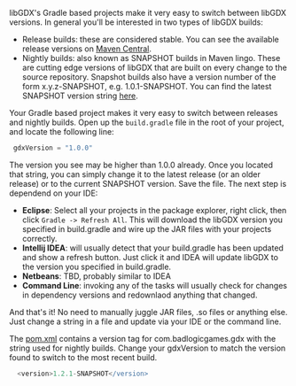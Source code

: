 libGDX's Gradle based projects make it very easy to switch between libGDX versions. In general you'll be interested in two types of libGDX builds:

* Release builds: these are considered stable. You can see the available release versions on [Maven Central](http://search.maven.org/#search%7Cgav%7C1%7Cg%3A%22com.badlogicgames.gdx%22%20AND%20a%3A%22gdx%22).
* Nightly builds: also known as SNAPSHOT builds in Maven lingo. These are cutting edge versions of libGDX that are built on every change to the source repository. Snapshot builds also have a version number of the form x.y.z-SNAPSHOT, e.g. 1.0.1-SNAPSHOT. You can find the latest SNAPSHOT version string [here](https://github.com/libgdx/libgdx/blob/master/pom.xml#L13).

Your Gradle based project makes it very easy to switch between releases and nightly builds. Open up the `build.gradle` file in the root of your project, and locate the following line:

```Groovy
 gdxVersion = "1.0.0"
```

The version you see may be higher than 1.0.0 already. Once you located that string, you can simply change it to the latest release (or an older release) or to the current SNAPSHOT version. Save the file. The next step is dependend on your IDE:

* **Eclipse**: Select all your projects in the package explorer, right click, then click `Gradle -> Refresh All`. This will download the libGDX version you specified in build.gradle and wire up the JAR files with your projects correctly.
* **Intellij IDEA**: will usually detect that your build.gradle has been updated and show a refresh button. Just click it and IDEA will update libGDX to the version you specified in build.gradle.
* **Netbeans**: TBD, probably similar to IDEA
* **Command Line**: invoking any of the tasks will usually check for changes in dependency versions and redownlaod anything that changed.

And that's it! No need to manually juggle JAR files, .so files or anything else. Just change a string in a file and update via your IDE or the command line.

The [pom.xml](https://github.com/libgdx/libgdx/blob/master/pom.xml#L13) contains a version tag for com.badlogicgames.gdx with the string used for nightly builds. Change your gdxVersion to match the version found to switch to the most recent build.

```Groovy
  <version>1.2.1-SNAPSHOT</version>
```
